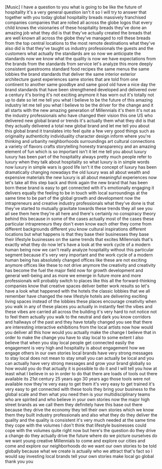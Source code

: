 
[Music]
I have a question to you what is going
to be like the future of hospitality
it&#39;s a very general question isn&#39;t it so
I will try to answer that together with
you today global hospitality breads
massively franchised companies companies
that are rolled all across the globe
logos that every child knows the
visionaries of these hospitality breads
they&#39;ve done an amazing job what they
did is that they&#39;ve actually created the
breads that are well known all across
the globe they&#39;ve managed to roll these
breads from the top central locations to
the most remote destinations what
they&#39;ve also did is that they&#39;ve taught
us industry professionals the guests and
the customers what actually the
standards are so now we anticipate the
standards now we know what the quality
is now we have expectations from the
brands from the standards from service
let&#39;s analyze this more deeply
consistent guestrooms standard food
recipes the same menus the same lobbies
the brand standards that deliver the
same interior exterior architecture
guest experiences same stories that are
told from one continent to another same
goodbye and same good old have a nice
day the brand standards that have been
strengthened developed and delivered
over a century it&#39;s boring
it&#39;s not exciting anymore
it has worn out it&#39;s totally not up to
date so let me tell you what I believe
to be the future of this amazing
industry let me tell you what I believe
to be the driver for the change and it
all starts with the new amazing
generation of Millennials it&#39;s them it&#39;s
not as the industry professionals who
have changed their vision this one US
who delivered new global brand or trends
it&#39;s actually them what they did is that
they actually delivered a total new
global brand and let me tell you about
this global brand it translates into
feel quite a few very good things such
as originality authenticity
individuality character design inform
where you&#39;re thinking and urbanity
neighborhoods surroundings art cultural
connections a variety of flavors crafts
storytelling honesty transparency and an
amazing element of fun which is so
important isn&#39;t it let me tell you about
luxury luxury has been part of the
hospitality always pretty much people
refer to luxury when they talk about
hospitality
so what luxury is in simple words now
luxury in simple wars is good life isn&#39;t
it the concept of luxury has been
dramatically changing nowadays the old
luxury was all about wealth and
expensive materials the new luxury is
all about meaningful experiences now
let&#39;s take all this step back and think
again the new brand that has been born
these brand is easy to get connected
with
it&#39;s emotionally engaging it delivers
equally the feeling to be in touch with
local surroundings at the same time to
be part of the global growth and
development
now the intrapreneurs and creative
industry professionals what they&#39;ve done
is that they&#39;ve started to mutually
gravitate towards these trends they all
see you all see them here they&#39;re all
here and there&#39;s certainly no conspiracy
theory behind this because in some of
the cases actually most of the cases
these particular intrapreneurs they
don&#39;t even know each other they come
from different backgrounds different you
know cultural inspirations different
locations but what happens is that they
base their businesses they base their
lifestyle businesses on the same trends
that excites Millennials that&#39;s exactly
what they do now let&#39;s have a look at
the work cycle of a modern human being
now we can&#39;t really analyze hospitality
without this particular segment because
it&#39;s very very important and the work
cycle of a modern human being has
absolutely changed offices like these
are not exciting anymore
offices like these to not drive anymore
the creativity and creativity has become
the fuel the major field now for growth
development and general well-being and
as more we emerge in future more and
more professionals will probably switch
to places like this all the
forward-thinking companies know that
creative spaces deliver better work
results so let&#39;s have a look what
happened with the hotels the classic
lobbies that we all remember have
changed the new lifestyle hotels are
delivering exciting living spaces
instead of the lobbies these places
encourage creativity when you walk in
any of these places you actually in
instantly feel the vibes and these vibes
are carried all across the building it&#39;s
very hard to not notice not to feel them
actually you walk to the neutral and
dark you know corridors and hallways of
the past and they have totally changed
you see that there are interesting
interactive exhibitions from the local
artists now how would you deliver all
this how would you actually make the
change I believe that in order to make
the change you have to stay local to
some extent I also believe that when you
stay local people get connected easily
the engagement is very high and
hospitality is about engagement how we
engage others in our own stories local
brands have very strong messages to stay
local does not mean to stay small you
can actually be local and you can
actually have very strong messages and
grow your brand globally so how would
you do that actually it is possible to
do it and I will tell you how at least
what I believe in so in order to do that
there are loads of tools out there
available its 21st century 25 years ago
30 years ago those tools were not
available now they&#39;re very easy to get
them it&#39;s very easy to get trained it&#39;s
very easy to get connected with these
tools they bring your business to the
global scale and then what you need then
is your multidisciplinary teams who are
spirited and who believe in your own
stories now the major high street brands
as we call them they definitely have
this base out there because they drive
the economy they tell their own stories
which we know them they built industry
professionals and also what they do they
deliver the quality and the quality is
consistent it&#39;s very much needed at the
same time they cope with the volumes I
don&#39;t think that lifestyle businesses
could cope with the volumes quite right
now but here&#39;s the question
do they drive a change do they actually
drive the future where do we picture
ourselves do we want young creative
Millennials to come and explore our
cities and come and explore our
neighborhoods do we want our own stories
to be told globally because what we
create is actually who we attract that&#39;s
fact so I would say investing local
brands tell your own stories make local
go global thank you
you
